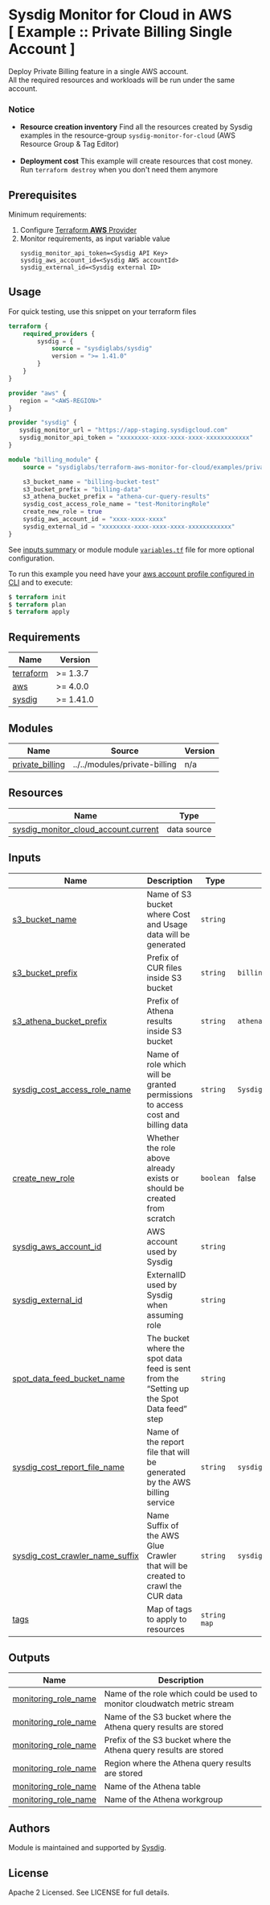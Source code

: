 # Sysdig Monitor for Cloud in AWS<br/>[ Example :: Private Billing Single Account ]

Deploy Private Billing feature in a single AWS account.<br/>
All the required resources and workloads will be run under the same account.


### Notice
* **Resource creation inventory** Find all the resources created by Sysdig examples in the resource-group `sysdig-monitor-for-cloud` (AWS Resource Group & Tag Editor) <br/><br/>
* **Deployment cost** This example will create resources that cost money.<br/>Run `terraform destroy` when you don't need them anymore


## Prerequisites

Minimum requirements:

1. Configure [Terraform **AWS** Provider](https://registry.terraform.io/providers/hashicorp/aws/latest/docs)
2. Monitor requirements, as input variable value
    ```
    sysdig_monitor_api_token=<Sysdig API Key>
    sysdig_aws_account_id=<Sysdig AWS accountId>
    sysdig_external_id=<Sysdig external ID>
    ```


## Usage

For quick testing, use this snippet on your terraform files

```terraform
terraform {
    required_providers {
        sysdig = {
            source = "sysdiglabs/sysdig"
            version = ">= 1.41.0"
        }
    }
}

provider "aws" {
   region = "<AWS-REGION>"
}

provider "sysdig" {
   sysdig_monitor_url = "https://app-staging.sysdigcloud.com"
   sysdig_monitor_api_token = "xxxxxxxx-xxxx-xxxx-xxxx-xxxxxxxxxxxx"
}

module "billing_module" {
    source = "sysdiglabs/terraform-aws-monitor-for-cloud/examples/private-billing-single-account"

    s3_bucket_name = "billing-bucket-test"
    s3_bucket_prefix = "billing-data"
    s3_athena_bucket_prefix = "athena-cur-query-results"
    sysdig_cost_access_role_name = "test-MonitoringRole"
    create_new_role = true
    sysdig_aws_account_id = "xxxx-xxxx-xxxx"
    sysdig_external_id = "xxxxxxxx-xxxx-xxxx-xxxx-xxxxxxxxxxxx"
}
```

See [inputs summary](#inputs) or module module [`variables.tf`](https://github.com/sysdiglabs/terraform-aws-monitor-for-cloud/blob/master/examples/private-billing-single-account/variables.tf) file for more optional configuration.

To run this example you need have your [aws account profile configured in CLI](https://docs.aws.amazon.com/cli/latest/userguide/cli-configure-profiles.html) and to execute:
```terraform
$ terraform init
$ terraform plan
$ terraform apply
```

<!-- BEGINNING OF PRE-COMMIT-TERRAFORM DOCS HOOK -->
## Requirements

| Name | Version |
|------|---------|
| <a name="requirement_terraform"></a> [terraform](#requirement\_terraform) | >= 1.3.7 |
| <a name="requirement_aws"></a> [aws](#requirement\_aws) | >= 4.0.0 |
| <a name="requirement_sysdig"></a> [sysdig](#requirement\_sysdig) | >= 1.41.0 |


## Modules

| Name | Source | Version |
|------|--------|---------|
| <a name="module_private_billing"></a> [private\_billing](#module\_private\_billing) | ../../modules/private-billing | n/a |

## Resources

| Name | Type |
|------|------|
| [sysdig_monitor_cloud_account.current](https://registry.terraform.io/providers/sysdiglabs/sysdig/latest/docs/resources/monitor_cloud_account) | data source |

## Inputs

| Name | Description | Type | Default | Required |
|------|-------------|------|---------|:--------:|
|<a name="s3_bucket_name"></a> [s3\_bucket\_name](#input\_s3\_bucket\_name) | Name of S3 bucket where Cost and Usage data will be generated | `string` | ` ` | yes |
|<a name="s3_bucket_prefix"></a> [s3\_bucket\_prefix](#input\_s3\_bucket\_prefix) | Prefix of CUR files inside S3 bucket | `string` | `billing-data` | yes |
|<a name="s3_athena_bucket_prefix"></a> [s3\_athena\_bucket\_prefix](#input\_s3\_athena\_bucket\_prefix) | Prefix of Athena results inside S3 bucket | `string` | `athena-cur-query-results` | yes |
|<a name="sysdig_cost_access_role_name"></a> [sysdig\_cost\_access\_role\_name](#input\_sysdig\_cost\_access\_role_name) | Name of role which will be granted permissions to access cost and billing data | `string` | `SysdigBillingIntegrationMonitoringRole` | yes |
|<a name="create_new_role"></a> [create\_new\_role](#input\_create\_new\_role) | Whether the role above already exists or should be created from scratch | `boolean` | false | yes |
|<a name="sysdig_aws_account_id"></a> [sysdig\_aws\_account\_id](#input\_sysdig\_aws\_account\_id) | AWS account used by Sysdig | `string` | ` ` | yes |
|<a name="sysdig_external_id"></a> [sysdig\_external\_id](#input\_sysdig\_external\_id) | ExternalID used by Sysdig when assuming role | `string` | ` ` | yes |
|<a name="spot_data_feed_bucket_name"></a> [spot\_data\_feed\_bucket\_name](#input\_spot\_data\_feed\_bucket\_name) | The bucket where the spot data feed is sent from the “Setting up the Spot Data feed” step | `string` | ` ` | no |
|<a name="sysdig_cost_report_file_name"></a> [sysdig\_cost\_report\_file\_name](#input\_sysdig\_cost\_report\_file\_name) | Name of the report file that will be generated by the AWS billing service | `string` | `sysdig_aws_private_billing_test` | no |
|<a name="sysdig_cost_crawler_name_suffix"></a> [sysdig\_cost\_crawler\_name\_suffix](#input\_sysdig\_cost\_crawler\_name\_suffix) | Name Suffix of the AWS Glue Crawler that will be created to crawl the CUR data | `string` | `sysdig_aws_private_billing_test` | no |
|<a name="tags"></a> [tags](#input\_tags) | Map of tags to apply to resources | `string map` | ` ` | no |

## Outputs

| Name | Description |
|------|-------------|
| <a name="output_monitoring_role_name"></a> [monitoring\_role\_name](#output\_monitoring\_role\_name) | Name of the role which could be used to monitor cloudwatch metric stream |
| <a name="athena_bucket_name"></a> [monitoring\_role\_name](#output\_monitoring\_role\_name) | Name of the S3 bucket where the Athena query results are stored |
| <a name="athena_database_name"></a> [monitoring\_role\_name](#output\_monitoring\_role\_name) | Prefix of the S3 bucket where the Athena query results are stored |
| <a name="athena_region"></a> [monitoring\_role\_name](#output\_monitoring\_role\_name) | Region where the Athena query results are stored |
| <a name="athena_table_name"></a> [monitoring\_role\_name](#output\_monitoring\_role\_name) | Name of the Athena table |
| <a name="athena_workgroup_name"></a> [monitoring\_role\_name](#output\_monitoring\_role\_name) | Name of the Athena workgroup |
<!-- END OF PRE-COMMIT-TERRAFORM DOCS HOOK -->


## Authors

Module is maintained and supported by [Sysdig](https://sysdig.com).

## License

Apache 2 Licensed. See LICENSE for full details.